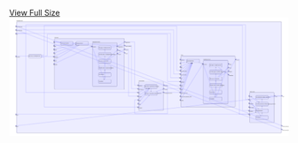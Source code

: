 [View Full Size](https://raw.githubusercontent.com/mingfang/terraform-provider-k8s/master/examples/minio/diagram.svg?sanitize=true)<img src="diagram.svg"/>
